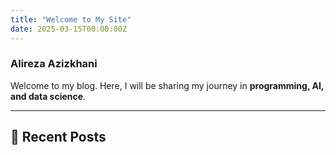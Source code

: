 ```yaml
---
title: "Welcome to My Site"
date: 2025-03-15T00:00:00Z
---
```

### **Alireza Azizkhani**
Welcome to my blog. Here, I will be sharing my journey in **programming, AI, and data science**.  

---
## 📝 Recent Posts

